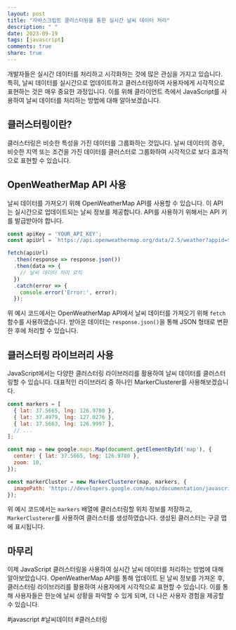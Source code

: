 ```yaml
---
layout: post
title: "자바스크립트 클러스터링을 통한 실시간 날씨 데이터 처리"
description: " "
date: 2023-09-19
tags: [javascript]
comments: true
share: true
---
```


개발자들은 실시간 데이터를 처리하고 시각화하는 것에 많은 관심을 가지고 있습니다. 특히, 날씨 데이터를 실시간으로 업데이트하고 클러스터링하여 사용자에게 시각적으로 표현하는 것은 매우 중요한 과정입니다. 이를 위해 클라이언트 측에서 JavaScript를 사용하여 날씨 데이터를 처리하는 방법에 대해 알아보겠습니다.

## 클러스터링이란?

클러스터링은 비슷한 특성을 가진 데이터를 그룹화하는 것입니다. 날씨 데이터의 경우, 비슷한 지역 또는 조건을 가진 데이터를 클러스터로 그룹화하여 시각적으로 보다 효과적으로 표현할 수 있습니다.

## OpenWeatherMap API 사용

날씨 데이터를 가져오기 위해 OpenWeatherMap API를 사용할 수 있습니다. 이 API는 실시간으로 업데이트되는 날씨 정보를 제공합니다. API를 사용하기 위해서는 API 키를 발급받아야 합니다.

```javascript
const apiKey = 'YOUR_API_KEY';
const apiUrl = `https://api.openweathermap.org/data/2.5/weather?appid=${apiKey}&q=Seoul`;

fetch(apiUrl)
  .then(response => response.json())
  .then(data => {
    // 날씨 데이터 처리 로직
  })
  .catch(error => {
    console.error('Error:', error);
  });
```

위 예시 코드에서는 OpenWeatherMap API에서 날씨 데이터를 가져오기 위해 `fetch` 함수를 사용하였습니다. 받아온 데이터는 `response.json()`을 통해 JSON 형태로 변환한 후에 처리할 수 있습니다.

## 클러스터링 라이브러리 사용

JavaScript에서는 다양한 클러스터링 라이브러리를 활용하여 날씨 데이터를 클러스터링할 수 있습니다. 대표적인 라이브러리 중 하나인 MarkerClusterer를 사용해보겠습니다.

```javascript
const markers = [
  { lat: 37.5665, lng: 126.9780 },
  { lat: 37.4979, lng: 127.0276 },
  { lat: 37.5663, lng: 126.9997 },
  // ...
];

const map = new google.maps.Map(document.getElementById('map'), {
  center: { lat: 37.5665, lng: 126.9780 },
  zoom: 10,
});

const markerCluster = new MarkerClusterer(map, markers, {
  imagePath: 'https://developers.google.com/maps/documentation/javascript/examples/markerclusterer/m',
});
```

위 예시 코드에서는 `markers` 배열에 클러스터링할 위치 정보를 저장하고, `MarkerClusterer`를 사용하여 클러스터를 생성하였습니다. 생성된 클러스터는 구글 맵에 표시됩니다.

## 마무리

이제 JavaScript 클러스터링을 사용하여 실시간 날씨 데이터를 처리하는 방법에 대해 알아보았습니다. OpenWeatherMap API를 통해 업데이트 된 날씨 정보를 가져온 후, 클러스터링 라이브러리를 활용하여 사용자에게 시각적으로 표현할 수 있습니다. 이를 통해 사용자들은 한눈에 날씨 상황을 파악할 수 있게 되며, 더 나은 사용자 경험을 제공할 수 있습니다.

#javascript #날씨데이터 #클러스터링